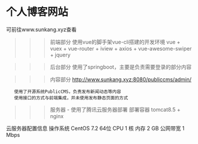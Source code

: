 # 个人博客网站
  可前往www.sunkang.xyz查看
  
>>>  前端部分
      使用vue的脚手架vue-cli搭建的开发环境
      vue + vuex + vue-router + iview + axios + vue-awesome-swiper + jquery


>>>  后台部分
      使用了springboot，主要是负责需要登录的部分内容


>>>  内容部分
       http://www.sunkang.xyz:8080/publiccms/admin/

       使用了开源系统PublicCMS，负责发布新闻动态等内容
       使用接口的方式与前端集成，并未使用发布静态页面的方式


>>>  服务器 - 使用了腾讯云服务器部署
  部署容器
  tomcat8.5 + nginx

  云服务器配置信息
    操作系统	CentOS 7.2 64位
    CPU	1 核
    内存	2 GB
    公网带宽	1 Mbps
